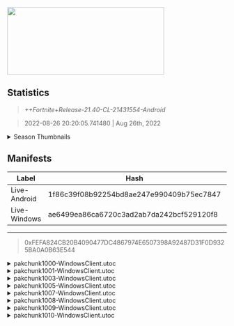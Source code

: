 <div style="pointer-events: none">
  <img style="pointer-events: none" src="https://raw.githubusercontent.com/Tectors/Archive/master/source/dependents/gen.21.40.svg" width="360" height="155">
<div>

## Statistics
> *++Fortnite+Release-21.40-CL-21431554-Android*

> 2022-08-26 20:20:05.741480 | Aug 26th, 2022

<details>
  <summary>Season Thumbnails</summary>

  > Seasonal thumbnails are a season's normal ltms and their photos.

  | Name | ID |
  | - | - |
  | [Zero Build - Duos](https://raw.githubusercontent.com/Tectors/Archive/master/source/dependents/monthly-rotaton/playlist_nobuildbr_duo_21_40.png) | Playlist_NoBuildBR_Duo |
  | [Solo](https://raw.githubusercontent.com/Tectors/Archive/master/source/dependents/monthly-rotaton/playlist_defaultsolo_21_40.png) | Playlist_DefaultSolo |
  | [Zero Build - Trios](https://raw.githubusercontent.com/Tectors/Archive/master/source/dependents/monthly-rotaton/playlist_nobuildbr_trio_21_40.png) | Playlist_NoBuildBR_Trio |
  | [Zero Build - Solo](https://raw.githubusercontent.com/Tectors/Archive/master/source/dependents/monthly-rotaton/playlist_nobuildbr_solo_21_40.png) | Playlist_NoBuildBR_Solo |
</details>

## Manifests
| Label | Hash | Route |
| - | - | - |
| Live-Android | 1f86c39f08b92254bd8ae247e990409b75ec7847 | [XhIdfT9MLTNix-n710mHZpyr_NUQLg](https://github.com/Tectors/Archive/blob/master/manifests/XhIdfT9MLTNix-n710mHZpyr_NUQLg.manifest) |
| Live-Windows | ae6499ea86ca6720c3ad2ab7da242bcf529120f8 | [WUaXR355lFmMzFTplUSWsW6y5ZkNsg](https://github.com/Tectors/Archive/blob/master/manifests/WUaXR355lFmMzFTplUSWsW6y5ZkNsg.manifest) |

---

> 0xFEFA824CB20B4090477DC4867974E6507398A92487D31F0D9325BA0A0B63E544

<details>
  <summary>pakchunk1000-WindowsClient.utoc</summary>

  > FortniteGame/Content/Paks/pakchunk1000-WindowsClient.utoc

  > 0x12441D5E13C3F497BA069EDD97065D9645F64B485AAFABEA50E8CC205F6775F7

  <img src="https://raw.githubusercontent.com/Tectors/Archive/master/source/dependents/referred/Pickaxe_ID_832_OhanaMale.svg" width="100"> <img src="https://raw.githubusercontent.com/Tectors/Archive/master/source/dependents/referred/EID_Ohana.svg" width="100"> <img src="https://raw.githubusercontent.com/Tectors/Archive/master/source/dependents/referred/CID_A_454_Athena_Commando_M_Ohana.svg" width="100"> <img src="https://raw.githubusercontent.com/Tectors/Archive/master/source/dependents/referred/BID_A_043_OhanaMale.svg" width="100"> 
</details>

<details>
  <summary>pakchunk1001-WindowsClient.utoc</summary>

  > FortniteGame/Content/Paks/pakchunk1001-WindowsClient.utoc

  > 0xE63E42370F01236FA4052853FAEEE4830F47C8267774EBC230604EF5649C34F4

  <img src="https://raw.githubusercontent.com/Tectors/Archive/master/source/dependents/referred/Pickaxe_ID_850_WayfareMaskFemale.svg" width="100"> <img src="https://raw.githubusercontent.com/Tectors/Archive/master/source/dependents/referred/Pickaxe_ID_849_WayfareMale.svg" width="100"> <img src="https://raw.githubusercontent.com/Tectors/Archive/master/source/dependents/referred/Pickaxe_ID_848_WayfareFemale.svg" width="100"> <img src="https://raw.githubusercontent.com/Tectors/Archive/master/source/dependents/referred/Glider_ID_388_Wayfare.svg" width="100"> <img src="https://raw.githubusercontent.com/Tectors/Archive/master/source/dependents/referred/EID_Wayfare.svg" width="100"> <img src="https://raw.githubusercontent.com/Tectors/Archive/master/source/dependents/referred/CID_A_469_Athena_Commando_F_WayfareMask.svg" width="100"> <img src="https://raw.githubusercontent.com/Tectors/Archive/master/source/dependents/referred/CID_A_468_Athena_Commando_F_Wayfare.svg" width="100"> <img src="https://raw.githubusercontent.com/Tectors/Archive/master/source/dependents/referred/CID_A_467_Athena_Commando_M_Wayfare.svg" width="100"> <img src="https://raw.githubusercontent.com/Tectors/Archive/master/source/dependents/referred/BID_A_062_WayfareMaskFemale.svg" width="100"> <img src="https://raw.githubusercontent.com/Tectors/Archive/master/source/dependents/referred/BID_A_061_WayfareFemale.svg" width="100"> <img src="https://raw.githubusercontent.com/Tectors/Archive/master/source/dependents/referred/BID_A_060_WayfareMale.svg" width="100"> 
</details>

<details>
  <summary>pakchunk1003-WindowsClient.utoc</summary>

  > FortniteGame/Content/Paks/pakchunk1003-WindowsClient.utoc

  > 0x840AFD94A46D88355E2529F98FF917B854C688A6132041F085EE95CD2E459D8B

  <img src="https://raw.githubusercontent.com/Tectors/Archive/master/source/dependents/referred/Pickaxe_ID_843_DesertShadowMale1H.svg" width="100"> <img src="https://raw.githubusercontent.com/Tectors/Archive/master/source/dependents/referred/EID_DesertShadow.svg" width="100"> 
</details>

<details>
  <summary>pakchunk1005-WindowsClient.utoc</summary>

  > FortniteGame/Content/Paks/pakchunk1005-WindowsClient.utoc

  > 0x22CD59FF64E380CEA35ABF51FF37751386E32A10E75A669EEEB8D6F94214E587

  <img src="https://raw.githubusercontent.com/Tectors/Archive/master/source/dependents/referred/SPID_439_RL.svg" width="100"> <img src="https://raw.githubusercontent.com/Tectors/Archive/master/source/dependents/referred/Glider_ID_384_MarkIICompete.svg" width="100"> <img src="https://raw.githubusercontent.com/Tectors/Archive/master/source/dependents/referred/Emoji_S21_RL.svg" width="100"> <img src="https://raw.githubusercontent.com/Tectors/Archive/master/source/dependents/referred/BID_A_054_TurboOrange.svg" width="100"> 
</details>

<details>
  <summary>pakchunk1007-WindowsClient.utoc</summary>

  > FortniteGame/Content/Paks/pakchunk1007-WindowsClient.utoc

  > 0x004E668A8988F776F1E0FCE8AED8A88E9A936FDDBC93B71FD4FA82E983E3BF3E

  <img src="https://raw.githubusercontent.com/Tectors/Archive/master/source/dependents/referred/EID_Prance_Follower.svg" width="100"> <img src="https://raw.githubusercontent.com/Tectors/Archive/master/source/dependents/referred/EID_Prance.svg" width="100"> 
</details>

<details>
  <summary>pakchunk1008-WindowsClient.utoc</summary>

  > FortniteGame/Content/Paks/pakchunk1008-WindowsClient.utoc

  > 0xC33EC302981A7499C14321E0242A938976100111FC356A5A213F334898882548

  <img src="https://raw.githubusercontent.com/Tectors/Archive/master/source/dependents/referred/Pickaxe_ID_829_DesertShadowBladeMale.svg" width="100"> <img src="https://raw.githubusercontent.com/Tectors/Archive/master/source/dependents/referred/LSID_462_DesertShadow.svg" width="100"> <img src="https://raw.githubusercontent.com/Tectors/Archive/master/source/dependents/referred/CID_A_461_Athena_Commando_M_DesertShadow.svg" width="100"> <img src="https://raw.githubusercontent.com/Tectors/Archive/master/source/dependents/referred/BID_A_052_DesertShadowMale.svg" width="100"> 
</details>

<details>
  <summary>pakchunk1009-WindowsClient.utoc</summary>

  > FortniteGame/Content/Paks/pakchunk1009-WindowsClient.utoc

  > 0x22333B0561EF86BFB861C9DDADB99B4E1F7AF34D87FC25ABB37EB8C81D4C83BC

  <img src="https://raw.githubusercontent.com/Tectors/Archive/master/source/dependents/referred/SPID_440_Spectacle.svg" width="100"> 
</details>

<details>
  <summary>pakchunk1010-WindowsClient.utoc</summary>

  > FortniteGame/Content/Paks/pakchunk1010-WindowsClient.utoc

  > 0xA3B6B178E6037635D9E0C4D6338228E1744D7D01B6587F6AC0FBC148993CBC93

  <img src="https://raw.githubusercontent.com/Tectors/Archive/master/source/dependents/referred/Wrap_508_ApexWild.svg" width="100"> <img src="https://raw.githubusercontent.com/Tectors/Archive/master/source/dependents/referred/Pickaxe_ID_841_ApexWildMale.svg" width="100"> <img src="https://raw.githubusercontent.com/Tectors/Archive/master/source/dependents/referred/Emoji_S21_Ketchup.svg" width="100"> <img src="https://raw.githubusercontent.com/Tectors/Archive/master/source/dependents/referred/EID_ApexWild.svg" width="100"> <img src="https://raw.githubusercontent.com/Tectors/Archive/master/source/dependents/referred/CID_A_471_Athena_Commando_M_ApexWildRed.svg" width="100"> <img src="https://raw.githubusercontent.com/Tectors/Archive/master/source/dependents/referred/CID_A_470_Athena_Commando_M_ApexWild.svg" width="100"> <img src="https://raw.githubusercontent.com/Tectors/Archive/master/source/dependents/referred/BID_A_064_ApexWild_RedMale.svg" width="100"> <img src="https://raw.githubusercontent.com/Tectors/Archive/master/source/dependents/referred/BID_A_063_ApexWildMale.svg" width="100"> 
</details>

